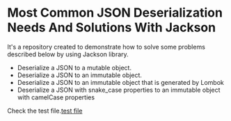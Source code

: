 # Most Common JSON Deserialization Needs And Solutions With Jackson

It's a repository created to demonstrate how to solve some problems described below by using Jackson library.

* Deserialize a JSON to a mutable object.
* Deserialize a JSON to an immutable object.
*  Deserialize a JSON to an immutable object that is generated by Lombok
* Deserialize a JSON with snake_case properties to an immutable object with camelCase properties

Check the test file.[test file](/src/test/java/JacksonDeserializeTest.java)